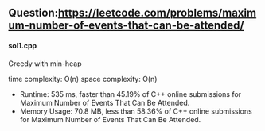 ## Question:https://leetcode.com/problems/maximum-number-of-events-that-can-be-attended/

#### sol1.cpp
Greedy with min-heap

time complexity: O(n)
space complexity: O(n)

* Runtime: 535 ms, faster than 45.19% of C++ online submissions for Maximum Number of Events That Can Be Attended.
* Memory Usage: 70.8 MB, less than 58.36% of C++ online submissions for Maximum Number of Events That Can Be Attended.
